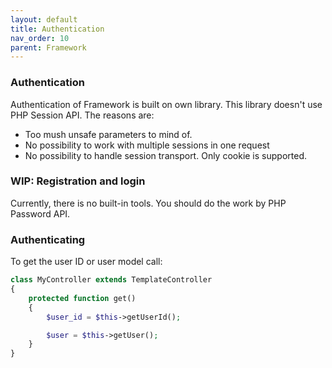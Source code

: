 ```yaml
---
layout: default
title: Authentication
nav_order: 10
parent: Framework
---
```


### Authentication

Authentication of Framework is built on own library.
This library doesn't use PHP Session API.
The reasons are:

- Too mush unsafe parameters to mind of.
- No possibility to work with multiple sessions in one request
- No possibility to handle session transport. Only cookie is supported.

### WIP: Registration and login

Currently, there is no built-in tools.
You should do the work by PHP Password API.

### Authenticating

To get the user ID or user model call:

```php
class MyController extends TemplateController
{
    protected function get()
    {
        $user_id = $this->getUserId();

        $user = $this->getUser();
    }
}
```